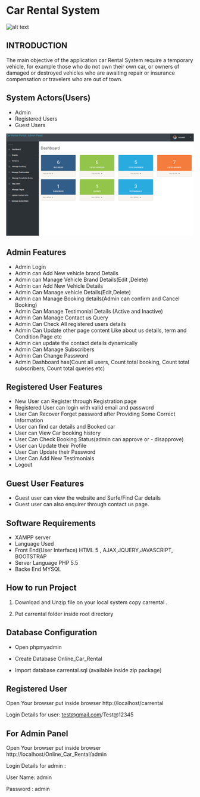 # Car Rental System

![alt text](https://github.com/lacmasoftware/car-rental-system/blob/new_branch/portfolio/homepage.png?raw=true)

## INTRODUCTION
The main objective of the application car Rental System require a temporary vehicle, for example those who do not own their own car, or owners of damaged or destroyed vehicles who are awaiting repair or insurance compensation or travelers who are out of town.

## System Actors(Users)
- Admin
- Registered Users
- Guest Users

![plot](./portfolio/admin_dashboard.png)
## Admin Features
- Admin Login
- Admin can Add New vehicle brand Details
- Admin can Manage Vehicle Brand Details(Edit ,Delete)
- Admin can Add New Vehicle Details
- Admin Can Manage vehicle Details(Edit,Delete)
- Admin can Manage Booking details(Admin can confirm and Cancel Booking)
- Admin Can Manage Testimonial Details (Active and Inactive)
- Admin Can Manage Contact us Query
- Admin Can Check All registered users details
- Admin Can Update other page content Like about us details, term and Condition Page etc
- Admin can update the contact details dynamically
- Admin Can Manage Subscribers
- Admin Can Change Password
- Admin Dashboard has(Count all users, Count total booking, Count total subscribers, Count total queries etc)
## Registered User Features
- New User can Register through Registration page
- Registered User can login with valid email and password
- User Can Recover Forget password after Providing Some Correct Information
- User can find car details and Booked car
- User can View Car booking history
- User Can Check Booking Status(admin can approve or - disapprove)
- User can Update their Profile
- User Can Update their Password
- User Can Add New Testimonials
- Logout

## Guest User Features
- Guest user can view the website and Surfe/Find Car details
- Guest user can also enquirer through contact us page.
## Software Requirements
- XAMPP server
- Language Used
- Front End(User Interface) HTML 5 , AJAX,JQUERY,JAVASCRIPT, BOOTSTRAP
- Server Language PHP 5.5
- Backe End MYSQL

## How to run Project
1. Download and Unzip file on your local system copy carrental .

2. Put carrental folder inside root directory

## Database Configuration
- Open phpmyadmin

- Create Database Online_Car_Rental

- Import database carrental.sql (available inside zip package)

## Registered User
Open Your browser put inside browser http://localhost/carrental

Login Details for user: test@gmail.com/Test@12345

## For Admin Panel
Open Your browser put inside browser http://localhost/Online_Car_Rental/admin

Login Details for admin :

User Name: admin

Password : admin
